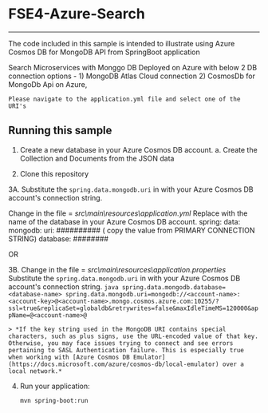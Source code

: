 # FSE4-Azure-Search
------------------------


The code included in this sample is intended to illustrate using Azure Cosmos DB for MongoDB API from SpringBoot application

Search Microservices with Monggo DB Deployed on Azure with below 2 DB connection options -
    1) MongoDB Atlas Cloud connection
    2) CosmosDb for MongoDb Api on Azure,

    Please navigate to the application.yml file and select one of the URI's

## Running this sample


1. Create a new database in your Azure Cosmos DB account.
 a. Create the Collection and Documents from the JSON data

2. Clone this repository

3A. Substitute the ``spring.data.mongodb.uri`` in  with your Azure Cosmos DB account's connection string.

Change in the file = *src\main\resources\application.yml*
Replace with the name of the database in your Azure Cosmos DB account.
            spring:
              data:
                mongodb:
                  uri: ##########   ( copy the value from PRIMARY CONNECTION STRING)
                  database: ########

OR

3B. Change in the file = *src\main\resources\application.properties*
Substitute the ``spring.data.mongodb.uri`` in  with your Azure Cosmos DB account's connection string.
    ```java
    spring.data.mongodb.database=<database-name>
    spring.data.mongodb.uri=mongodb://<account-name>:<account-key>@<account-name>.mongo.cosmos.azure.com:10255/?ssl=true&replicaSet=globaldb&retrywrites=false&maxIdleTimeMS=120000&appName=@<account-name>@
    ```

    > *If the key string used in the MongoDB URI contains special characters, such as plus signs, use the URL-encoded value of that key. Otherwise, you may face issues trying to connect and see errors pertaining to SASL Authentication failure. This is especially true when working with [Azure Cosmos DB Emulator](https://docs.microsoft.com/azure/cosmos-db/local-emulator) over a local network.*

4. Run your application:

    ```bash
    mvn spring-boot:run
    ```

